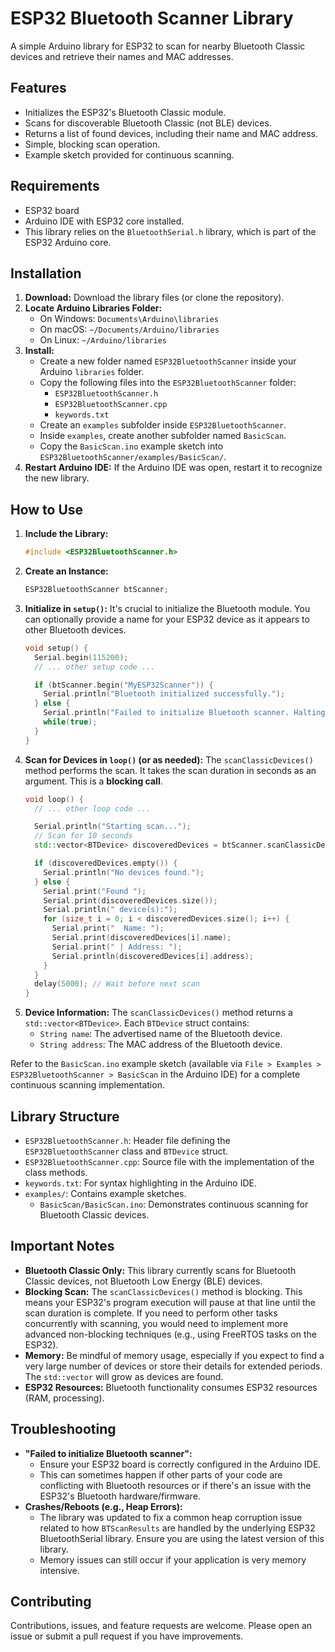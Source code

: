 # ESP32 Bluetooth Scanner Library

A simple Arduino library for ESP32 to scan for nearby Bluetooth Classic devices and retrieve their names and MAC addresses.

## Features

* Initializes the ESP32's Bluetooth Classic module.
* Scans for discoverable Bluetooth Classic (not BLE) devices.
* Returns a list of found devices, including their name and MAC address.
* Simple, blocking scan operation.
* Example sketch provided for continuous scanning.

## Requirements

* ESP32 board
* Arduino IDE with ESP32 core installed.
* This library relies on the `BluetoothSerial.h` library, which is part of the ESP32 Arduino core.

## Installation

1.  **Download:** Download the library files (or clone the repository).
2.  **Locate Arduino Libraries Folder:**
    * On Windows: `Documents\Arduino\libraries`
    * On macOS: `~/Documents/Arduino/libraries`
    * On Linux: `~/Arduino/libraries`
3.  **Install:**
    * Create a new folder named `ESP32BluetoothScanner` inside your Arduino `libraries` folder.
    * Copy the following files into the `ESP32BluetoothScanner` folder:
        * `ESP32BluetoothScanner.h`
        * `ESP32BluetoothScanner.cpp`
        * `keywords.txt`
    * Create an `examples` subfolder inside `ESP32BluetoothScanner`.
    * Inside `examples`, create another subfolder named `BasicScan`.
    * Copy the `BasicScan.ino` example sketch into `ESP32BluetoothScanner/examples/BasicScan/`.
4.  **Restart Arduino IDE:** If the Arduino IDE was open, restart it to recognize the new library.

## How to Use

1.  **Include the Library:**
    ```cpp
    #include <ESP32BluetoothScanner.h>
    ```
2.  **Create an Instance:**
    ```cpp
    ESP32BluetoothScanner btScanner;
    ```
3.  **Initialize in `setup()`:**
    It's crucial to initialize the Bluetooth module. You can optionally provide a name for your ESP32 device as it appears to other Bluetooth devices.
    ```cpp
    void setup() {
      Serial.begin(115200);
      // ... other setup code ...

      if (btScanner.begin("MyESP32Scanner")) {
        Serial.println("Bluetooth initialized successfully.");
      } else {
        Serial.println("Failed to initialize Bluetooth scanner. Halting.");
        while(true);
      }
    }
    ```
4.  **Scan for Devices in `loop()` (or as needed):**
    The `scanClassicDevices()` method performs the scan. It takes the scan duration in seconds as an argument. This is a **blocking call**.
    ```cpp
    void loop() {
      // ... other loop code ...

      Serial.println("Starting scan...");
      // Scan for 10 seconds
      std::vector<BTDevice> discoveredDevices = btScanner.scanClassicDevices(10);

      if (discoveredDevices.empty()) {
        Serial.println("No devices found.");
      } else {
        Serial.print("Found ");
        Serial.print(discoveredDevices.size());
        Serial.println(" device(s):");
        for (size_t i = 0; i < discoveredDevices.size(); i++) {
          Serial.print("  Name: ");
          Serial.print(discoveredDevices[i].name);
          Serial.print(" | Address: ");
          Serial.println(discoveredDevices[i].address);
        }
      }
      delay(5000); // Wait before next scan
    }
    ```
5.  **Device Information:**
    The `scanClassicDevices()` method returns a `std::vector<BTDevice>`. Each `BTDevice` struct contains:
    * `String name`: The advertised name of the Bluetooth device.
    * `String address`: The MAC address of the Bluetooth device.

Refer to the `BasicScan.ino` example sketch (available via `File > Examples > ESP32BluetoothScanner > BasicScan` in the Arduino IDE) for a complete continuous scanning implementation.

## Library Structure

* `ESP32BluetoothScanner.h`: Header file defining the `ESP32BluetoothScanner` class and `BTDevice` struct.
* `ESP32BluetoothScanner.cpp`: Source file with the implementation of the class methods.
* `keywords.txt`: For syntax highlighting in the Arduino IDE.
* `examples/`: Contains example sketches.
    * `BasicScan/BasicScan.ino`: Demonstrates continuous scanning for Bluetooth Classic devices.

## Important Notes

* **Bluetooth Classic Only:** This library currently scans for Bluetooth Classic devices, not Bluetooth Low Energy (BLE) devices.
* **Blocking Scan:** The `scanClassicDevices()` method is blocking. This means your ESP32's program execution will pause at that line until the scan duration is complete. If you need to perform other tasks concurrently with scanning, you would need to implement more advanced non-blocking techniques (e.g., using FreeRTOS tasks on the ESP32).
* **Memory:** Be mindful of memory usage, especially if you expect to find a very large number of devices or store their details for extended periods. The `std::vector` will grow as devices are found.
* **ESP32 Resources:** Bluetooth functionality consumes ESP32 resources (RAM, processing).

## Troubleshooting

* **"Failed to initialize Bluetooth scanner":**
    * Ensure your ESP32 board is correctly configured in the Arduino IDE.
    * This can sometimes happen if other parts of your code are conflicting with Bluetooth resources or if there's an issue with the ESP32's Bluetooth hardware/firmware.
* **Crashes/Reboots (e.g., Heap Errors):**
    * The library was updated to fix a common heap corruption issue related to how `BTScanResults` are handled by the underlying ESP32 BluetoothSerial library. Ensure you are using the latest version of this library.
    * Memory issues can still occur if your application is very memory intensive.

## Contributing

Contributions, issues, and feature requests are welcome. Please open an issue or submit a pull request if you have improvements.
